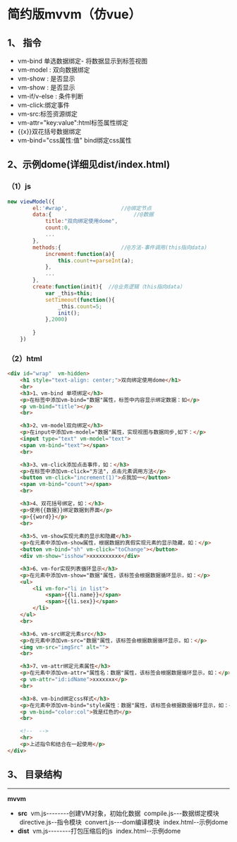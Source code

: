 # 简约版mvvm（仿vue）
## 1、 指令
- vm-bind 单选数据绑定- 将数据显示到标签视图
- vm-model : 双向数据绑定
- vm-show : 是否显示
- vm-show : 是否显示
- vm-if/v-else : 条件判断
- vm-click:绑定事件
- vm-src:标签资源绑定
- vm-attr="key:value":html标签属性绑定
- {{x}}双花括号数据绑定
- vm-bind="css属性:值" bind绑定css属性

## 2、示例dome(详细见dist/index.html)
### （1）js
```javascript
new viewModel({
		el:'#wrap',	 				//@绑定节点
		data:{							//@数据
			title:"双向绑定使用dome",
			count:0,
			...
		},
		methods:{					//@方法-事件调用(this指向data)
			increment:function(a){
				this.count+=parseInt(a);
			},
			...
		},
		create:function(init){	//@业务逻辑（this指向data）
			var _this=this;
			setTimeout(function(){
				_this.count=5;
				init();
			},2000)
			
		}
	})
```

### （2）html
```html
<div id="wrap"  vm-hidden>
	<h1 style="text-align: center;">双向绑定使用dome</h1>
	<br>
	<h3>1、vm-bind 单项绑定</h3>
	<p>在标签中添加vm-bind="数据"属性，标签中内容显示绑定数据：如</p>
	<p vm-bind="title"></p>
	<br>

	<h3>2、vm-model双向绑定</h3>
	<p>在input中添加vm-model="数据"属性，实现视图与数据同步,如下：</p>
	<input type="text" vm-model="text">
	<span vm-bind="text"></span>
	<br>

	<h3>3、vm-click添加点击事件，如：</h3>
	<p>在标签中添加vm-click="方法"，点击元素调用方法</p>
	<button vm-click="increment(1)">点我加一</button>
	<span vm-bind="count"></span>
	<br>

	<h3>4、双花括号绑定，如：</h3>
	<p>使用{{数据}}绑定数据到界面</p>
	<p>{{word}}</p>
	<br>
	
	<h3>5、vm-show实现元素的显示和隐藏</h3>
	<p>在元素中添加vm-show属性，根据数据的真假实现元素的显示隐藏，如：</p>
	<button vm-bind="sh" vm-click="toChange"></button>
	<div vm-show="isshow">xxxxxxxxxx</div>

	<h3>6、vm-for实现列表循环显示</h3>
	<p>在元素中添加vm-show="数据"属性，该标签会根据数据循环显示，如：</p>
	<ul>
		<li vm-for="li in list">
			<span>{{li.name}}</span>
			<span>{{li.sex}}</span>
		</li>
	</ul>
	<br>

	<h3>6、vm-src绑定元素src</h3>
	<p>在元素中添加vm-src="数据"属性，该标签会根据数据循环显示，如：</p>
	<img vm-src="imgSrc" alt="">
	<br>

	<h3>7、vm-attr绑定元素属性</h3>
	<p>在元素中添加vm-attr="属性名：数据"属性，该标签会根据数据循环显示，如：</p>
	<p vm-attr="id:idName">xxxxxxx</p>
	<br>

	<h3>8、vm-bind绑定css样式</h3>
	<p>在元素中添加vm-bind="style属性：数据"属性，该标签会根据数据循环显示，如：</p>
	<p vm-bind="color:col">我是红色的</p>
	<br>

	<!--  -->
	<hr>
	<p>上述指令和结合在一起使用</p>
</div>
```
## 3、 目录结构

------------
**mvvm**
- **src**
&nbsp;vm.js--------创建VM对象，初始化数据
&nbsp;compile.js---数据绑定模块
&nbsp;directive.js--指令模块
&nbsp;convert.js---dom编译模块
&nbsp;index.html--示例dome
- **dist**
&nbsp;vm.js--------打包压缩后的js
&nbsp;index.html--示例dome







